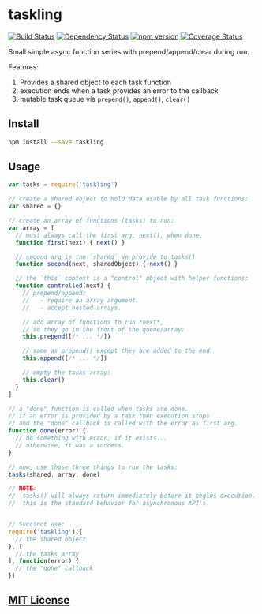 # taskling
[![Build Status](https://travis-ci.org/elidoran/node-taskling.svg?branch=master)](https://travis-ci.org/elidoran/node-taskling)
[![Dependency Status](https://gemnasium.com/elidoran/node-taskling.png)](https://gemnasium.com/elidoran/node-taskling)
[![npm version](https://badge.fury.io/js/taskling.svg)](http://badge.fury.io/js/taskling)
[![Coverage Status](https://coveralls.io/repos/github/elidoran/node-taskling/badge.svg?branch=master)](https://coveralls.io/github/elidoran/node-taskling?branch=master)

Small simple async function series with prepend/append/clear during run.

Features:

1. Provides a shared object to each task function
2. execution ends when a task provides an error to the callback
3. mutable task queue via `prepend()`, `append()`, `clear()`


## Install

```sh
npm install --save taskling
```


## Usage

```javascript
var tasks = require('taskling')

// create a shared object to hold data usable by all task functions:
var shared = {}

// create an array of functions (tasks) to run:
var array = [
  // must always call the first arg, next(), when done.
  function first(next) { next() }

  // second arg is the `shared` we provide to tasks()
  function second(next, sharedObject) { next() }

  // the `this` context is a "control" object with helper functions:
  function controlled(next) {
    // prepend/append:
    //   - require an array argument.
    //   - accept nested arrays.

    // add array of functions to run *next*,
    // so they go in the front of the queue/array:
    this.prepend([/* ... */])

    // same as prepend() except they are added to the end.
    this.append([/* ... */])

    // empty the tasks array:
    this.clear()
  }
]

// a "done" function is called when tasks are done.
// if an error is provided by a task then execution stops
// and the "done" callback is called with the error as first arg.
function done(error) {
  // do something with error, if it exists...
  // otherwise, it was a success.
}

// now, use those three things to run the tasks:
tasks(shared, array, done)

// NOTE:
//  tasks() will always return immediately before it begins execution.
//  this is the standard behavior for asynchronous API's.


// Succinct use:
require('taskling')({
  // the shared object
}, [
  // the tasks array
], function(error) {
  // the "done" callback
})
```


## [MIT License](LICENSE)
